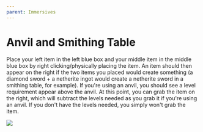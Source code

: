 ```yaml
---
parent: Immersives
---
```


# Anvil and Smithing Table

Place your left item in the left blue box and your middle item in the middle blue box by right clicking/physically placing the item. An item should then appear on the right if the two items you placed would create something (a diamond sword + a netherite ingot would create a netherite sword in a smithing table, for example). If you're using an anvil, you should see a level requirement appear above the anvil. At this point, you can grab the item on the right, which will subtract the levels needed as you grab it if you're using an anvil. If you don't have the levels needed, you simply won't grab the item.

![](https://github.com/hammy3502/immersive-mc/raw/1.16.x/wiki/gif/ImmersiveMC%20Anvil%20NonVR.gif)
